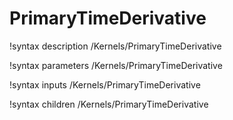 <!-- MOOSE Documentation Stub: Remove this when content is added. -->

# PrimaryTimeDerivative
!syntax description /Kernels/PrimaryTimeDerivative

!syntax parameters /Kernels/PrimaryTimeDerivative

!syntax inputs /Kernels/PrimaryTimeDerivative

!syntax children /Kernels/PrimaryTimeDerivative
